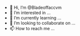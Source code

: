 - 👋 Hi, I’m @Bladeoffaccvm
- 👀 I’m interested in ...
- 🌱 I’m currently learning ...
- 💞️ I’m looking to collaborate on ...
- 📫 How to reach me ...

<!---
Bladeoffaccvm/Bladeoffaccvm is a ✨ special ✨ repository because its `README.md` (this file) appears on your GitHub profile.
You can click the Preview link to take a look at your changes.
--->
